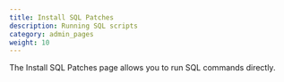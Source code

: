 ```yaml
---
title: Install SQL Patches 
description: Running SQL scripts 
category: admin_pages
weight: 10
---
```


The Install SQL Patches page allows you to run SQL commands directly.


